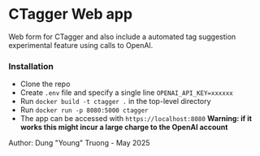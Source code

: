 # CTagger Web app
Web form for CTagger and also include a automated tag suggestion experimental feature using calls to OpenAI.

### Installation
- Clone the repo
- Create `.env` file and specify a single line
`OPENAI_API_KEY=xxxxxx`
- Run `docker build -t ctagger .` in the top-level directory
- Run `docker run -p 8080:5000 ctagger`
- The app can be accessed with `https://localhost:8080`
**Warning: if it works this might incur a large charge to the OpenAI account**

Author: Dung "Young" Truong - May 2025